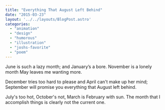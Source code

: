 ```yaml
---
title: "Everything That August Left Behind"
date: "2015-03-23"
layout: '../../layouts/BlogPost.astro'
categories: 
  - "animation"
  - "design"
  - "humorous"
  - "illustration"
  - "joshs-favorite"
  - "poem"
---
```


June is such a lazy month; and January’s a bore. November is a lonely month May leaves me wanting more.

December tries too hard to please and April can't make up her mind; September will promise you everything that August left behind.

July's too hot, October's not, March is February with sun. The month that I accomplish things is clearly not the current one.
